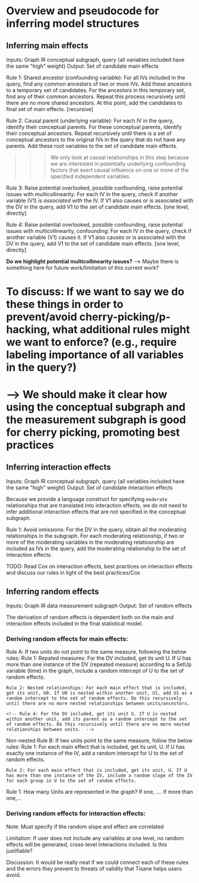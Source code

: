 # Overview and pseudocode for inferring model structures

## Inferring main effects
Inputs: Graph IR conceptual subgraph, query (all variables included have the same "high" weight)
Output: Set of candidate main effects

Rule 1: Shared ancestor (confounding variable): For all IVs included in the query, find any common ancestors of two or more IVs. Add these ancestors to a temporary set of candidates. For the ancestors in this temporary set, find any of their common ancestors. Repeat this process recursively until there are no more shared ancestors. At this point, add the candidates to final set of main effects. [recursive]

Rule 2: Causal parent (underlying variable): For each IV in the query, identify their conceptual parents. For these conceptual parents, identify their conceptual ancestors. Repeat recursively until there is a set of conceptual ancestors to the original IVs in the query that do not have any parents. Add these root variables to the set of candidate main effects. 
>>> We only look at causal relationships in this step because we are interested in potentially underlying confounding factors that exert causal influence on one or more of the specified independent variables. 

Rule 3: Raise potential overlooked, possible confounding, raise potential issues with multicollinearity: For each IV in the query, check if another variable (V1) is _associated with_ the IV. If V1 also causes or is associated with the DV in the query, add V1 to the set of candidate main effects. [one level, directly]

Rule 4: Raise potential overlooked, possible confounding, raise potential issues with multicollinearity, confounding: For each IV in the query, check if another variable (V1) causes it. If V1 also causes or is associated with the DV in the query,  add V1 to the set of candidate main effects. [one level, directly]

**Do we highlight potential multicollinearity issues?** --> Maybe there is something here for future work/limitation of this current work?

# To discuss: If we want to say we do these things in order to prevent/avoid cherry-picking/p-hacking, what additional rules might we want to enforce? (e.g., require labeling importance of all variables in the query?)

# --> We should make it clear how using the conceptual subgraph and the measurement subgraph is good for cherry picking, promoting best practices

## Inferring interaction effects
Inputs: Graph IR conceptual subgraph, query (all variables included have the same "high" weight)
Output: Set of candidate interaction effects 

Because we provide a language construct for specifying ``moderate`` relationships that are translated into interaction effects, we do not need to infer additional interaction effects that are not specified in the conceptual subgraph.

<!-- Avoid omissions: Any that have an interaction effect already between them, suggest.  -->
Rule 1: Avoid omissions: For the DV in the query, obtain all the moderating relationships in the subgraph. For each moderating relationship, if two or more of the moderating variables in the moderating relatiosnship are included as IVs in the query, add the moderating relationship to the set of interaction effects. 
<!-- Rule 1: Moderations: For each IV in the query, find any moderating relationships that involve the IV in the graph. Add these to the set of candidate interaction effects.  -->
<!-- >>>> Does this work for within-level interactions? cross-level interactions? Do we maybe need to check for what level/unit the DV is in? The other variables?  -->

TODO: Read Cox on interaction effects, best practices on interaction effects and discuss our rules in light of the best practices/Cox 

## Inferring random effects
Inputs: Graph IR data measurement subgraph
Output: Set of random effects

The derivation of random effects is dependent both on the main and interaction effects included in the final statistical model. 

### Deriving random effects for main effects: 

Rule A: If two units do not point to the same measure, following the below rules: 
    Rule 1: Repated measures: For the DV included, get its unit U. If U has more than one instance of the DV (repeated measure) according to a SetUp variable (time) in the graph, include a random intercept of U to the set of random effects. 

    Rule 2: Nested relationships: For each main effect that is included, get its unit, U0. If U0 is nested within another unit, U1, add U1 as a random intercept to the set of random effects. Do this recursively until there are no more nested relationships between units/ancestors. 

    <!-- Rule 4: For the DV included, get its unit U. If U is nested within another unit, add its parent as a random intercept to the set of random effects. Do this recursively until there are no more nested relationships between units.  -->


Non-nested
Rule B: If two units point to the same measure, follow the below rules: 
    Rule 1: For each main effect that is included, get its unit, U. If U has exaclty one instance of the IV, add a random intercept for U to the set of random effects. 

    Rule 2: For each main effect that is included, get its unit, U. If U has more than one instance of the IV, include a random slope of the IV for each group in U to the set of random effects. 

Rule 1: How many Units are represented in the graph? If one, .... If more than one,...


### Deriving random effects for interaction effects: 
Note: Must specify if the random slope and effect are correlated

Limitation: If user does not include any variables at one level, no random effects will be generated, cross-level interactions included. Is this justifiable?

Discussion: It would be really neat if we could connect each of these rules and the errors they prevent to threats of validity that Tisane helps users avoid. 


